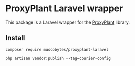 # ProxyPlant Laravel wrapper

This package is a Laravel wrapper for the [ProxyPlant](https://github.com/muscobytes/proxyplant) library.

## Install


```shell
composer require muscobytes/proxyplant-laravel
```


```shell
php artisan vendor:publish --tag=courier-config
```